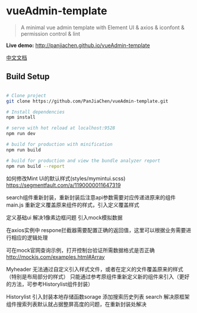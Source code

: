 # vueAdmin-template

> A minimal vue admin template with Element UI & axios & iconfont & permission control & lint

**Live demo:** http://panjiachen.github.io/vueAdmin-template

[中文文档](https://github.com/PanJiaChen/vueAdmin-template/blob/master/README-zh.md)

## Build Setup

``` bash

# Clone project
git clone https://github.com/PanJiaChen/vueAdmin-template.git

# Install dependencies
npm install

# serve with hot reload at localhost:9528
npm run dev

# build for production with minification
npm run build

# build for production and view the bundle analyzer report
npm run build --report
```

如何修改Mint Ui的默认样式(styles/mymintui.scss)
https://segmentfault.com/a/1190000011647319

search组件重新封装，重新封装后注意api参数需要对应传递进原来的组件
main.js 重新定义覆盖原来组件的样式，引入定义覆盖样式

定义基础ui
解决1像素边框问题
引入mock模拟数据

在axios实例中
respone拦截器需要配置正确的返回值，这里可以根据业务需要进行相应的逻辑处理

可在mock官网查询示例，打开控制台验证所需数据格式是否正确
http://mockjs.com/examples.html#Array

Myheader
无法通过自定义引入样式文件，或者在定义的文件覆盖原来的样式
（特别是布局部分的样式）
只能通过参考原组件重新定义新的组件来引入（更好的方法，可参考Historylist组件封装）

Historylist
引入封装本地存储函数sorage
添加搜索历史列表
search
解决原框架组件搜索列表默认就占据整屏高度的问题，在重新封装处解决
